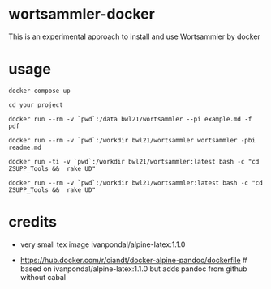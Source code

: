 # wortsammler-docker

This is an experimental approach to install and use Wortsammler by
docker

# usage

``` {.bash}
docker-compose up

cd your project

docker run --rm -v `pwd`:/data bwl21/wortsammler --pi example.md -f pdf

docker run --rm -v `pwd`:/workdir bwl21/wortsammler wortsammler -pbi readme.md

docker run -ti -v `pwd`:/workdir bwl21/wortsammler:latest bash -c "cd ZSUPP_Tools &&  rake UD"

docker run --rm -v `pwd`:/workdir bwl21/wortsammler:latest bash -c "cd ZSUPP_Tools &&  rake UD"

```

# credits

-   very small tex image ivanpondal/alpine-latex:1.1.0

-   https://hub.docker.com/r/ciandt/docker-alpine-pandoc/dockerfile \#
    based on ivanpondal/alpine-latex:1.1.0 but adds pandoc from github
    without cabal
